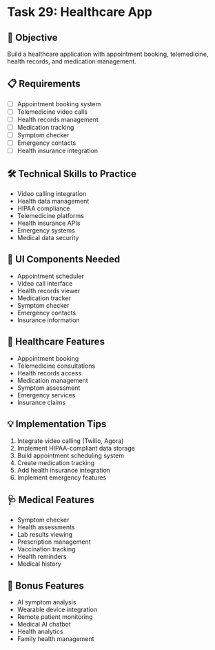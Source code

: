 # Task 29: Healthcare App

## 🎯 Objective
Build a healthcare application with appointment booking, telemedicine, health records, and medication management.

## 📋 Requirements
- [ ] Appointment booking system
- [ ] Telemedicine video calls
- [ ] Health records management
- [ ] Medication tracking
- [ ] Symptom checker
- [ ] Emergency contacts
- [ ] Health insurance integration

## 🛠️ Technical Skills to Practice
- Video calling integration
- Health data management
- HIPAA compliance
- Telemedicine platforms
- Health insurance APIs
- Emergency systems
- Medical data security

## 🎨 UI Components Needed
- Appointment scheduler
- Video call interface
- Health records viewer
- Medication tracker
- Symptom checker
- Emergency contacts
- Insurance information

## 🏥 Healthcare Features
- Appointment booking
- Telemedicine consultations
- Health records access
- Medication management
- Symptom assessment
- Emergency services
- Insurance claims

## 💡 Implementation Tips
1. Integrate video calling (Twilio, Agora)
2. Implement HIPAA-compliant data storage
3. Build appointment scheduling system
4. Create medication tracking
5. Add health insurance integration
6. Implement emergency features

## 🩺 Medical Features
- Symptom checker
- Health assessments
- Lab results viewing
- Prescription management
- Vaccination tracking
- Health reminders
- Medical history

## 🚀 Bonus Features
- AI symptom analysis
- Wearable device integration
- Remote patient monitoring
- Medical AI chatbot
- Health analytics
- Family health management
